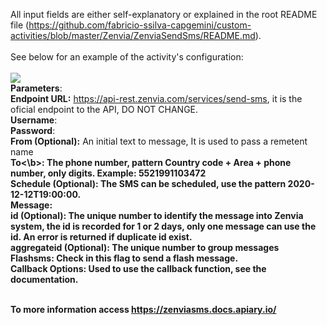 All input fields are either self-explanatory or explained in the root README file (<a href="https://github.com/fabricio-ssilva-capgemini/custom-activities/blob/master/Zenvia/ZenviaSendSms/README.md">https://github.com/fabricio-ssilva-capgemini/custom-activities/blob/master/Zenvia/ZenviaSendSms/README.md</a>).
<br><br>
See below for an example of the activity's configuration:
<br><br>
<img src="https://github.com/fabricio-ssilva-capgemini/custom-activities/blob/master/Zenvia/ZenviaSendSms/Sample.png?raw=true">
<br>
<b>Parameters</b>:
<br>
<b>Endpoint URL:</b> https://api-rest.zenvia.com/services/send-sms, it is the oficial endpoint to the API, DO NOT CHANGE.
<br>
<b>Username</b>:
<br>
<b>Password</b>: 
<br>
<b>From (Optional):</b> An initial text to message, It is used to pass a remetent name
<br>
<b>To<\b>: The phone number, pattern Country code + Area + phone number, only digits. Example: 5521991103472
<br>
<b>Schedule (Optional):</b> The SMS can be scheduled, use the pattern 2020-12-12T19:00:00.
<br>
<b>Message:</b> 
<br>
<b>id (Optional):</b> The unique number to identify the message into Zenvia system, the id is recorded for 1 or 2 days, only one message can use the id. An error is returned if duplicate id exist.
<br>
<b>aggregateid (Optional):</b> The unique number to group messages
<br>
<b>Flashsms:</b> Check in this flag to send a flash message.
<br>
<b>Callback Options:</b> Used to use the callback function, see the documentation.
<br>
<br>

To more information access https://zenviasms.docs.apiary.io/
